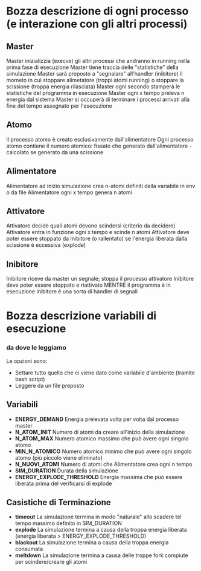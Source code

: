 # Bozza descrizione di ogni processo (e interazione con gli altri processi)

## Master
Master inizializzia (execve) gli altri processi che andranno in running nella prima fase di esecuzione
Master tiene traccia delle "statistiche" della simulazione
Master sarà preposto a "segnalare" all'handler (inibitore) il mometo in cui stoppare alimetatore (troppi atomi running) o stoppare la scissione (troppa energia rilasciata) 
Master ogni secondo stamperà le statistiche del programma in esecuzione
Master ogni x tempo preleva n energia dal sistema
Master si occuperà di terminare i processi arrivati alla fine del tempo assegnato per l'esecuzione

## Atomo
Il processo atomo è creato esclusivamente dall'alimentatore
Ogni processo atomo contiene il numero atomico: fissato che generato dall'alimentatore - calcolato se generato da una scissione

## Alimentatore
Alimentatore ad inizio simulazione crea n-atomi definiti dalla variabile in env o da file
Alimentatore ogni x tempo genera n atomi

## Attivatore
Attivatore decide quali atomi devono scindersi (criterio da decidere)
Attivatore entra in funzione ogni x tempo e scinde n atomi
Attivatore deve poter essere stoppato da Inibitore (o rallentato) se l'energia liberata dalla scissione è eccessiva (explode)

## Inibitore
Inibitore riceve da master un segnale; stoppa il processo attivatore
Inibitore deve poter essere stoppato e riattivato MENTRE il programma è in esecuzione
Inibitore è una sorta di handler di segnali

# Bozza descrizione variabili di esecuzione

### da dove le leggiamo
Le opzioni sono:
- Settare tutto quello che ci viene dato come variabile d'ambiente (tramite bash script)
- Leggere da un file preposto

## Variabili
- **ENERGY_DEMAND**
    Energia prelevata volta per volta dal processo master
- **N_ATOM_INIT**
    Numero di atomi da creare all'inizio della simulazione
- **N_ATOM_MAX**
    Numero atomico massimo che può avere ogni singolo atomo
- **MIN_N_ATOMICO**
    Numero atomico minimo che può avere ogni singolo atomo (più piccolo viene eliminato)
- **N_NUOVI_ATOMI**
    Numero di atomi che Alimentatore crea ogni n tempo
- **SIM_DURATION**
    Durata della simulazione
- **ENERGY_EXPLODE_THRESHOLD**
    Energia massima che può essere liberata prima del verificarsi di explode

## Casistiche di Terminazione

- **timeout**
    La simulazione termina in modo "naturale" allo scadere tel tempo massimo definito in SIM_DURATION
- **explode**
    La simulazione termina a causa della troppa energia liberata (energia liberata > ENERGY_EXPLODE_THRESHOLD)
- **blackout**
    La simulazione termina a causa della troppa energia consumata
- **meltdown**
    La simulazione termina a causa delle troppe fork compiute per scindere/creare gli atomi